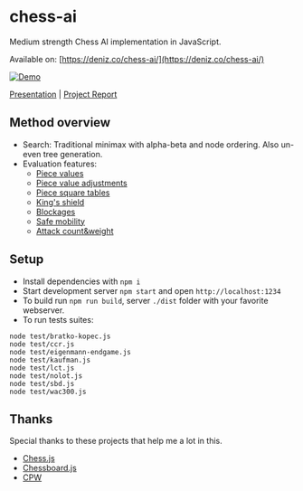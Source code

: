# chess-ai

Medium strength Chess AI implementation in JavaScript.

Available on: [https://deniz.co/chess-ai/](https://deniz.co/chess-ai/)

[![Demo](./demo.gif)](https://deniz.co/chess-ai/)

[Presentation](https://docs.google.com/presentation/d/0B0RFeAd0sIc6MjZWVGl4QS1nOXM/edit?usp=sharing&ouid=100564047032313877516&resourcekey=0-V7NSA6HjNHRjoazid7WxAg&rtpof=true&sd=true) | [Project Report](https://drive.google.com/file/d/0B0RFeAd0sIc6RzNOaHhRUFdCTnc/view?usp=sharing&resourcekey=0-BBCHIfowrM9p4eD0uki44Q)

## Method overview

- Search: Traditional minimax with alpha-beta and node ordering. Also un-even tree generation.
- Evaluation features:
    - [Piece values](https://www.chessprogramming.org/Point_Value#Basic_values)
    - [Piece value adjustments](https://www.chessprogramming.org/Material#Other_Material_Considerations)
    - [Piece square tables](https://www.chessprogramming.org/Piece-Square_Tables)
    - [King's shield](https://www.chessprogramming.org/King_Safety)
    - [Blockages](https://www.chessprogramming.org/Trapped_Pieces)
    - [Safe mobility](https://www.chessprogramming.org/Mobility#Safe_Mobility)
    - [Attack count&weight](https://www.chessprogramming.org/King_Safety#Attacking_King_Zone)

## Setup

- Install dependencies with `npm i`
- Start development server `npm start` and open `http://localhost:1234`
- To build run `npm run build`, server `./dist` folder with your favorite webserver.
- To run tests suites:

```
node test/bratko-kopec.js
node test/ccr.js
node test/eigenmann-endgame.js
node test/kaufman.js
node test/lct.js
node test/nolot.js
node test/sbd.js
node test/wac300.js
```

## Thanks

Special thanks to these projects that help me a lot in this.

- [Chess.js](https://github.com/jhlywa/chess.js)
- [Chessboard.js](http://chessboardjs.com/)
- [CPW](https://www.chessprogramming.org/Main_Page)
